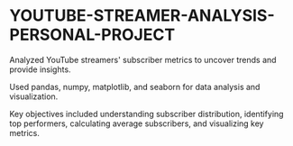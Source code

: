 # YOUTUBE-STREAMER-ANALYSIS-PERSONAL-PROJECT
Analyzed YouTube streamers' subscriber metrics to uncover trends and provide insights. 

Used pandas, numpy, matplotlib, and seaborn for data analysis and visualization. 

Key objectives included understanding subscriber distribution, identifying top performers, calculating average subscribers, and visualizing key metrics.
